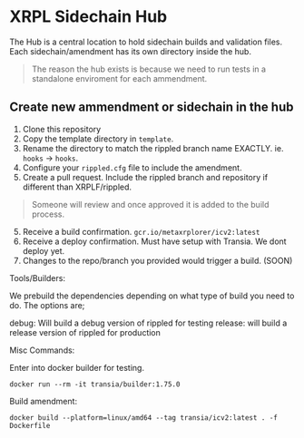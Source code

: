 # XRPL Sidechain Hub

The Hub is a central location to hold sidechain builds and validation files. Each sidechain/amendment has its own directory inside the hub.

> The reason the hub exists is because we need to run tests in a standalone enviroment for each ammendment. 

## Create new ammendment or sidechain in the hub

1. Clone this repository
2. Copy the template directory in `template`.
3. Rename the directory to match the rippled branch name EXACTLY. ie. `hooks` -> `hooks`.
4. Configure your `rippled.cfg` file to include the amendment.
5. Create a pull request. Include the rippled branch and repository if different than XRPLF/rippled.

> Someone will review and once approved it is added to the build process.

5. Receive a build confirmation. `gcr.io/metaxrplorer/icv2:latest`
6. Receive a deploy confirmation. Must have setup with Transia. We dont deploy yet.
7. Changes to the repo/branch you provided would trigger a build. (SOON)

<!-- To build the debug image manually make sure you are logged into docker and run the following;

`./build_hub --docker=transia --genesis --github=https://github.com/XRPLF/rippled.git --branch=amm`

This will produce the following: `docker.io/transia/amm:genesis`.

> It might be preferrable to add `--local` flag to the command to build the docker locally.

For production you would remove the --genesis flag and this would produce: `docker.io/transia/amm:latest`. -->


Tools/Builders:

We prebuild the dependencies depending on what type of build you need to do. The options are;

debug: Will build a debug version of rippled for testing
release: will build a release version of rippled for production

Misc Commands:

Enter into docker builder for testing.

`docker run --rm -it transia/builder:1.75.0`

Build amendment:

`docker build --platform=linux/amd64 --tag transia/icv2:latest . -f Dockerfile`